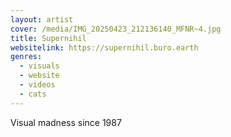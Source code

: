 ```yaml
---
layout: artist
cover: /media/IMG_20250423_212136140_MFNR~4.jpg
title: Supernihil
websitelink: https://supernihil.buro.earth
genres:
  - visuals
  - website
  - videos
  - cats
---
```

Visual madness since 1987